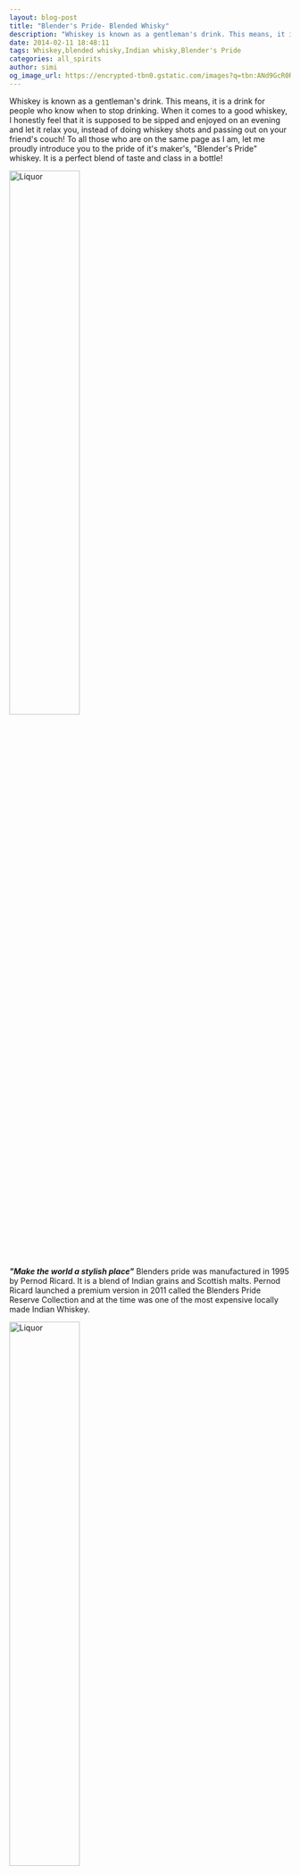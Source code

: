 ```yaml
---
layout: blog-post
title: "Blender's Pride- Blended Whisky"
description: "Whiskey is known as a gentleman's drink. This means, it is a drink for people who know when to stop drinking. When it comes to a good whiskey, I honestly feel that it is supposed to be sipped and enjoyed on an evening and let it relax you, instead of doing whiskey shots and passing out on your friend's couch!"
date: 2014-02-11 18:48:11
tags: Whiskey,blended whisky,Indian whisky,Blender's Pride
categories: all_spirits
author: simi
og_image_url: https://encrypted-tbn0.gstatic.com/images?q=tbn:ANd9GcR0RMxei6khEotPmpyRX_w1JkaC4slf3ep7eqy9wcn0IFvRHVBo
---
```



Whiskey is known as a gentleman's drink. This means, it is a drink for people who know when to stop drinking. When it comes to a good whiskey, I honestly feel that it is supposed to be sipped and enjoyed on an evening and let it relax you, instead of doing whiskey shots and passing out on your friend's couch! To all those who are on the same page as I am, let me proudly introduce you to the pride of it's maker's, "Blender's Pride" whiskey. It is a perfect blend of taste and class in a bottle!

 <img src="http://makemydrink.com/media/catalog/product/cache/1/image/9df78eab33525d08d6e5fb8d27136e95/b/l/blenders_pride.jpg" alt="Liquor" width="50%"/>

***"Make the world a stylish place"*** 
 Blenders pride was manufactured in 1995 by Pernod Ricard. It is a blend of Indian grains and Scottish malts. Pernod Ricard launched a premium version in 2011 called the Blenders Pride Reserve Collection and at the time was one of the  most expensive locally made Indian Whiskey.

 <img src="http://www.ambrosiaindia.com/2012/jan/icon10.jpg" alt="Liquor" width="50%"/>

* Color- Golden, Amber.
* Alcohol content- 42.8 percentage
* Tasting notes- Light, fruity (peaches and cherries), smooth. Short with a grain influenced finish.

Blender's Pride is usually served with still water, sparkling water(soda) on the rocks or neat, straight from the bottle. The biggest plus point of this whiskey is the sheer joy it gives you right from the first sip. It's the only Indian blend, I find to be the closest to a traditional Scotch. So, <span style="font-size:30px">all you Scotch snobs </span> who think that Scotches are the only sip worthy drinks in the world of whiskey, here is blended whiskey you shouldn't miss. For the rest of the non scotch drinking world, first master the art of drinking, drink to feel elated. Try Blender's Pride, enjoy it and let people around you enjoy your company. 

***Here is to happy gulping!***

